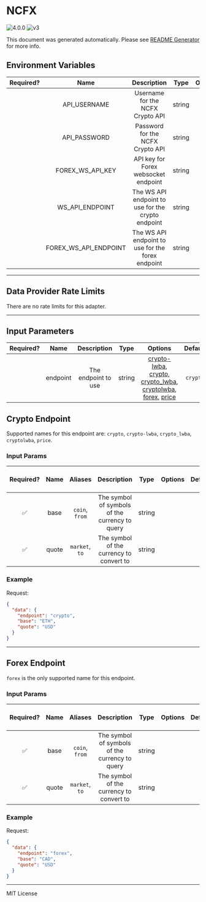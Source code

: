 # NCFX

![4.0.0](https://img.shields.io/github/package-json/v/smartcontractkit/external-adapters-js?filename=packages/sources/ncfx/package.json) ![v3](https://img.shields.io/badge/framework%20version-v3-blueviolet)

This document was generated automatically. Please see [README Generator](../../scripts#readme-generator) for more info.

## Environment Variables

| Required? |         Name          |                    Description                     |  Type  | Options |                     Default                     |
| :-------: | :-------------------: | :------------------------------------------------: | :----: | :-----: | :---------------------------------------------: |
|           |     API_USERNAME      |          Username for the NCFX Crypto API          | string |         |                                                 |
|           |     API_PASSWORD      |          Password for the NCFX Crypto API          | string |         |                                                 |
|           |   FOREX_WS_API_KEY    |        API key for Forex websocket endpoint        | string |         |                                                 |
|           |    WS_API_ENDPOINT    | The WS API endpoint to use for the crypto endpoint | string |         |      `wss://cryptofeed.ws.newchangefx.com`      |
|           | FOREX_WS_API_ENDPOINT | The WS API endpoint to use for the forex endpoint  | string |         | `wss://fiat.ws.newchangefx.com/sub/fiat/ws/ref` |

---

## Data Provider Rate Limits

There are no rate limits for this adapter.

---

## Input Parameters

| Required? |   Name   |     Description     |  Type  |                                                                                      Options                                                                                      | Default  |
| :-------: | :------: | :-----------------: | :----: | :-------------------------------------------------------------------------------------------------------------------------------------------------------------------------------: | :------: |
|           | endpoint | The endpoint to use | string | [crypto-lwba](#crypto-endpoint), [crypto](#crypto-endpoint), [crypto_lwba](#crypto-endpoint), [cryptolwba](#crypto-endpoint), [forex](#forex-endpoint), [price](#crypto-endpoint) | `crypto` |

## Crypto Endpoint

Supported names for this endpoint are: `crypto`, `crypto-lwba`, `crypto_lwba`, `cryptolwba`, `price`.

### Input Params

| Required? | Name  |    Aliases     |                  Description                   |  Type  | Options | Default | Depends On | Not Valid With |
| :-------: | :---: | :------------: | :--------------------------------------------: | :----: | :-----: | :-----: | :--------: | :------------: |
|    ✅     | base  | `coin`, `from` | The symbol of symbols of the currency to query | string |         |         |            |                |
|    ✅     | quote | `market`, `to` |    The symbol of the currency to convert to    | string |         |         |            |                |

### Example

Request:

```json
{
  "data": {
    "endpoint": "crypto",
    "base": "ETH",
    "quote": "USD"
  }
}
```

---

## Forex Endpoint

`forex` is the only supported name for this endpoint.

### Input Params

| Required? | Name  |    Aliases     |                  Description                   |  Type  | Options | Default | Depends On | Not Valid With |
| :-------: | :---: | :------------: | :--------------------------------------------: | :----: | :-----: | :-----: | :--------: | :------------: |
|    ✅     | base  | `coin`, `from` | The symbol of symbols of the currency to query | string |         |         |            |                |
|    ✅     | quote | `market`, `to` |    The symbol of the currency to convert to    | string |         |         |            |                |

### Example

Request:

```json
{
  "data": {
    "endpoint": "forex",
    "base": "CAD",
    "quote": "USD"
  }
}
```

---

MIT License

